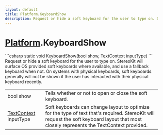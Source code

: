 ```yaml
---
layout: default
title: Platform.KeyboardShow
description: Request or hide a soft keyboard for the user to type on. StereoKit will surface OS provided soft keyboards where available, and use a fallback keyboard when not. On systems with physical keyboards, soft keyboards generally will not be shown if the user has interacted with their physical keyboard recently.
---
```

# [Platform]({{site.url}}/Pages/StereoKit/Platform.html).KeyboardShow

<div class='signature' markdown='1'>
```csharp
static void KeyboardShow(bool show, TextContext inputType)
```
Request or hide a soft keyboard for the user to type on.
StereoKit will surface OS provided soft keyboards where available,
and use a fallback keyboard when not. On systems with physical
keyboards, soft keyboards generally will not be shown if the user
has interacted with their physical keyboard recently.
</div>

|  |  |
|--|--|
|bool show|Tells whether or not to open or close the soft             keyboard.|
|[TextContext]({{site.url}}/Pages/StereoKit/TextContext.html) inputType|Soft keyboards can change layout to             optimize for the type of text that's required. StereoKit will             request the soft keyboard layout that most closely represents the             TextContext provided.|




